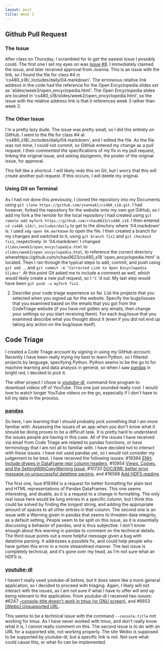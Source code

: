 ```yaml
---
layout: post
title: Week 3
---
```


## Github Pull Request

### The Issue

After class on Thursday, I scrambled for to get the easiest issue I possibly could. The first one I set my eyes on was [Issue #8](https://github.com/joannakl/cs480_s18/issues/8). I immediately claimed the issue, and later received approval from Joanna. This is an issue with the link, so I found the file for class #4 in 'cs480_s18/\_includes/daily/04.markdown'. The erroneous relative link address in the code had the reference for the Open Encyclopedia slides set as 'slides/week3/open_encyclopedia.html'. The Open Encyclopedia slides are located in 'cs480_s18/slides/week2/open_encyclopedia.html', so the issue with the relative address link is that it references week 3 rather than week 2. 

### The Other Issue

I'm a pretty lazy dude. The issue was pretty small, so I did this entirely on GitHub. I went to the file for class #4 at 'cs480_s18/\_includes/daily/04.markdown', and I edited the file. As the file was not mine, I could not commit, so GitHub entered my change as a pull request. I then commented the specifications of my fix in my pull request, linking the original issue, and asking dazigemm, the poster of the original issue, for approval.

This felt like a shortcut. I will likely redo this on Git, but I worry that this will create another pull request. If this occurs, I will delete my original. 

### Using Git on Terminal

As I had not done this previously, I cloned the repository into my Documents using `git clone https://github.com/joannakl/cs480_s18.git`. I had however, forked the repository for the website onto my own got GitHub, so I add my fork a the remote for the local repository I had created using `git remote add myfork https://github.com/rchau0623/cs480_s18`. I then entered `cd cs480_s18/\_includes/daily` to get to the directory where '04.markdown' is. I used `xdg-open 04.markdown` to open the file. I then created a branch for my changes and switched to it, using `git branch fix1` and `git checkout fix1`, respectively. In '04.markdown' I changed `slides/week3/open_encyclopedia.html` to `slides/week2/open_encyclopedia.html`, to reference the correct directory wherehttps://github.com/rchau0623/cs480_s18 'open_encyclopedia.html' is located. Then I ran through the typical steps to add, commit, and push using `git add .`, and `git commit -m "Corrected Link to Open Encyclopedia Slides"`. At this point Git asked me to include a comment as well, which would likely create a new pull request, so I `^C` 'd out. My last step would have been `git push -u myfork fix1`.

2) Describe your code triage experience so far. List the projects that you selected when you signed up for the website. Specify the bugs/issues that you examined based on the emails that you got from the CodeTriage website (if you have not gotten any emails, then change your settings so you start receiving them). For each bug/issue that you examined describe what you thought about it (even if you did not end up taking any action on the bug/issue itself). 

## Code Triage

I created a Code Triage account by signing in using my GitHub account. Recently I have been really trying my best to learn Python, so I filtered projects by language, specifying Python. Python seems to be the go to for machine learning and data analysis in general, so when I saw [pandas](https://www.codetriage.com/pandas-dev/pandas) in bright red, I decided to pick it. 

The other project I chose is [youtube-dl](https://www.codetriage.com/rg3/youtube-dl), command-line program to download videos off of YouTube. This one just sounded really cool. I would love to watch longer YouTube videos on the go, especially if I don't have to kill my data in the process.

### [pandas](https://www.codetriage.com/pandas-dev/pandas)

So here, I am learning that I should probably pick something that I am more familiar with. Assessing the issues of an app when you don't know what it should be doing proves to be a difficult task. It is pretty hard to understand the issues people are having in this case. All of the issues I have received via email from Code Triage are related to pandas functions, or have terminology that I am not all to familiar with. I have decided not to interact with these issues. I have not used pandas yet, so I would not consider my judgement to be best.  I have received the following issues: #19394 [ENH: Include dtypes in DataFrame repr column headers](https://github.com/pandas-dev/pandas/issues/19394), #10954 [Views, Copies, and the SettingWithCopyWarning Issue](https://github.com/pandas-dev/pandas/issues/10954), #10720 [DOC/ERR: better error message on unsuccessful datetime parsing](https://github.com/pandas-dev/pandas/issues/10720), and #18568 [Add HDFS reading](https://github.com/pandas-dev/pandas/pull/18568). 

The first one, Isue #19394 is a request for better formatting for plain text and HTML representations of Pandas DataFrames. This one seems interesting, and doable, as it is a request to a change in formatting. The only real issue here would be long entries in a specific column, but I think this could be solved by finding the longest string, and adding the appropriate amount of spaces to all other entries in that column. The second one is an issue with a Warning given in pandas that seems to threaten data integrity, as a default setting. People seem to be split on this issue, as it is essentially discussing a behavior of pandas, and is thus subjective. I don't know enough about this warning in pandas to comment on the technical details. The third issue points out a more helpful message given a bug with datetime parsing. It addresses a possible fix, and could help people who have gotten this error in a more streamlined manner. The last issue is completely technical, and it's gone over my head, as I'm not sure what an HDFS is. 

### [youtube-dl](https://www.codetriage.com/rg3/youtube-dl)

I haven't really used youtube-dl before, but it does seem like a more general application, so I decided to proceed with triaging. Again, I likely will not interact with the issues, as I am not sure if what I have to offer will end up being relevant to the application. From youtube-dl I received two issues: #6247 [–console-title doesn't work in tmux (or GNU screen)](https://github.com/rg3/youtube-dl/issues/6247), and #6653 [\[Weibo\] Unsupported URL](https://github.com/rg3/youtube-dl/issues/6653).

This seems to be a technical issue with the command `--console-title` not working for tmux. As I have never worked with tmux, and don't really know what it is, I cannot really comment on this. The second issue is to do with an URL for a supported site, not working properly. The site Weibo is supposed to be supported by youtube-dl, but a specific link is not. Not sure what could cause this, or what fix can be implemented. 
